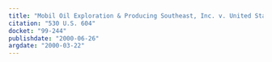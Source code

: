 ```yaml
---
title: "Mobil Oil Exploration & Producing Southeast, Inc. v. United States"
citation: "530 U.S. 604"
docket: "99-244"
publishdate: "2000-06-26"
argdate: "2000-03-22"
---
```


